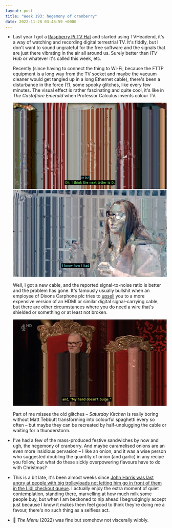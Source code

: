 ```yaml
---
layout: post
title: "Week 193: hegemony of cranberry"
date: 2022-11-28 03:48:59 +0000
---
```


- Last year I got a [Raspberry Pi TV Hat](https://www.amazon.co.uk/Melopero-Raspberry-DVB-TV-uHAT/dp/B07JKH36VR?tag=joshgood-21) and started using TVHeadend, it's a way of watching and recording digital terrestrial TV. It's fiddly, but I don't want to sound ungrateful for the free software and the signals that are just there vibrating in the air all around us. Surely better than _ITV Hub_ or whatever it's called this week, etc.

    Recently (since having to connect the thing to Wi-Fi, because the <abbr>FTTP</abbr> equipment is a long way from the TV socket and maybe the vacuum cleaner would get tangled up in a long Ethernet cable), there's been a disturbance in the force (?), some spooky glitches, like every few minutes. The visual effect is rather fascinating and quite cool, it's like in <cite>The Castafiore Emerald</cite> when Professor Calculus invents colour TV.

    <img src="/images/taskmaster.jpeg" alt="" />

    <img src="/images/taskmaster1.jpeg" alt="" />

    Well, I got a new cable, and the reported signal-to-noise ratio is better and the problem has gone.
    It's famously usually bullshit when an employee of Dixons Carphone plc tries to [upsell](https://twitter.com/decentpatter/status/827237034871881728) you to a more expensive version of an <abbr>HDMI</abbr> or similar digital signal–carrying cable, but there are other circumstances where you do need a wire that's shielded or something or at least not broken.

    <img src="/images/taskmaster2.jpeg" alt="" />

    Part of me misses the old glitches – <cite>Saturday Kitchen</cite> is really boring without Matt Tebbutt transforming into colourful spaghetti every so often – but maybe they can be recreated by half-unplugging the cable or waiting for a thunderstorm.

- I've had a few of the mass-produced festive sandwiches by now and ugh, the hegemony of cranberry. And maybe caramelised onions are an even more insidious pervasion – I like an onion, and it was a wise person who suggested doubling the quantity of onion (and garlic) in any recipe you follow, but what do these sickly overpowering flavours have to do with Christmas?

- This is a bit late, it's been almost weeks since [John Harris was last angry at people with big trolleyloads not letting him go in front of them in the Lidl checkout queue](https://twitter.com/jrc1921/status/1592855913547063297). I actually enjoy the extra moment of quiet contemplation, standing there, marvelling at how much milk some people buy, but when I am beckoned to nip ahead I begrudgingly accept just because I know it makes them feel good to think they're doing me a favour, there's no such thing as a selfless act.

- 🎦 <cite>The Menu</cite> (2022) was fine but somehow not viscerally wibbly.
